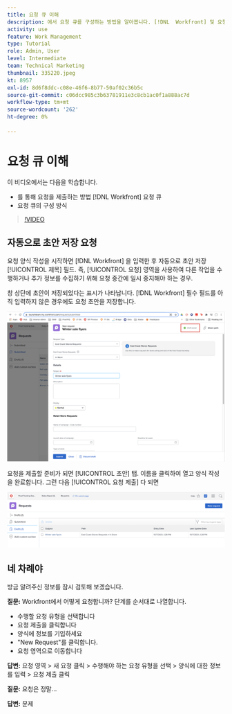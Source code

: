 ```yaml
---
title: 요청 큐 이해
description: 에서 요청 큐를 구성하는 방법을 알아봅니다. [!DNL  Workfront] 및 요청을 제출하는 방법입니다.
activity: use
feature: Work Management
type: Tutorial
role: Admin, User
level: Intermediate
team: Technical Marketing
thumbnail: 335220.jpeg
kt: 8957
exl-id: 8d6f8ddc-c08e-46f6-8b77-50af02c36b5c
source-git-commit: c06dcc985c3b63781911e3c8cb1ac0f1a888ac7d
workflow-type: tm+mt
source-wordcount: '262'
ht-degree: 0%

---
```


# 요청 큐 이해

이 비디오에서는 다음을 학습합니다.

* 를 통해 요청을 제출하는 방법 [!DNL  Workfront] 요청 큐
* 요청 큐의 구성 방식

>[!VIDEO](https://video.tv.adobe.com/v/335220/?quality=12)

## 자동으로 초안 저장 요청

요청 양식 작성을 시작하면 [!DNL Workfront] 을 입력한 후 자동으로 초안 저장 [!UICONTROL 제목] 필드. 즉, [!UICONTROL 요청] 영역을 사용하여 다른 작업을 수행하거나 추가 정보를 수집하기 위해 요청 중간에 일시 중지해야 하는 경우.

창 상단에 초안이 저장되었다는 표시가 나타납니다. [!DNL Workfront] 필수 필드를 아직 입력하지 않은 경우에도 요청 초안을 저장합니다.

![요청 초안 만들기 이미지](assets/queue-mgt-make-a-request-draft-1.png)

요청을 제출할 준비가 되면 [!UICONTROL 초안] 탭. 이름을 클릭하여 열고 양식 작성을 완료합니다. 그런 다음 [!UICONTROL 요청 제출] 다 되면

![요청 초안 회수 이미지](assets/queue-mgt-make-a-request-draft-2.png)

## 네 차례야

방금 알려주신 정보를 잠시 검토해 보겠습니다.

**질문:** Workfront에서 어떻게 요청합니까? 단계를 순서대로 나열합니다.

* 수행할 요청 유형을 선택합니다
* 요청 제출을 클릭합니다
* 양식에 정보를 기입하세요
* &quot;New Request&quot;를 클릭합니다.
* 요청 영역으로 이동합니다


**답변:** 요청 영역 > 새 요청 클릭 > 수행해야 하는 요청 유형을 선택 > 양식에 대한 정보를 입력 > 요청 제출 클릭

**질문:** 요청은 정말...

**답변:** 문제

<!---
You can also access request drafts from the [!UICONTROL Select a Request Type] menu at the top of the window. Select an option from the [!UICONTROL Recent Drafts] section, or start a new request by picking a queue from the [!UICONTROL New Requests] section. Fill everything out like normal, then submit the request.

<!---
image
--->

<!---
Let's take a minute to review the information you were just presented.

How do you make a request in Workfront? List the steps in order.
Choose the request type you need to make
Click Submit request
Fill out the information on the form
Click "New Request"
Navigate to the request area

Answer: Navigate to the request area>Click New Request>Choose the request type you need to make>Fill out the information on the form>Click Submit request

A request is really an......

Answer: Issue
--->
